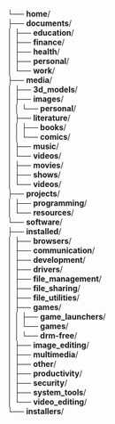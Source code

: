 └── **home**/  
    ├── **documents**/  
    │   ├── **education**/  
    │   ├── **finance**/  
    │   ├── **health**/  
    │   ├── **personal**/  
    │   └── **work**/  
    ├── **media**/  
    │   ├── **3d_models**/  
    │   ├── **images**/  
    │   │   └── **personal**/  
    │   ├── **literature**/  
    │   │   ├── **books**/  
    │   │   └── **comics**/  
    │   ├── **music**/  
    │   └── **videos**/  
    │       ├── **movies**/  
    │       ├── **shows**/  
    │       └── **videos**/  
    ├── **projects**/  
    │   ├── **programming**/  
    │   └── **resources**/  
    └── **software**/  
        ├── **installed**/  
        │   ├── **browsers**/  
        │   ├── **communication**/  
        │   ├── **development**/  
        │   ├── **drivers**/  
        │   ├── **file_management**/  
        │   ├── **file_sharing**/  
        │   ├── **file_utilities**/  
        │   ├── **games**/  
        │   │   ├── **game_launchers**/  
        │   │   └── **games**/  
        │   │       └── **drm-free**/  
        │   ├── **image_editing**/  
        │   ├── **multimedia**/  
        │   ├── **other**/  
        │   ├── **productivity**/  
        │   ├── **security**/  
        │   ├── **system_tools**/  
        │   └── **video_editing**/  
        └── **installers**/  
  